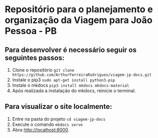 # Repositório para o planejamento e organização da Viagem para João Pessoa - PB

## Para desenvolver é necessário seguir os seguintes passos:

1. Clone o repositório `git clone https://github.com/ArthurFerreiraRodrigues/viagem-jp-docs.git`
2. Instale o pip3 `sudo apt-get install python3-pip`
3. Instale o mkdocs `pip3 install mkdocs mkdocs-material`
4. Após realizada a instalação do mkdocs, reinicie o terminal.

## Para visualizar o site localmente:

1. Entre na pasta do projeto `cd viagem-jp-docs`
2. Execute o comando `mkdocs serve`
3. Abra [http://localhost:8000](http://localhost:8000`).
